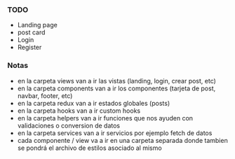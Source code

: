### TODO

- Landing page
- post card
- Login
- Register


### Notas

 - en la carpeta views van a ir las vistas (landing, login, crear post, etc)
 - en la carpeta components van a ir los componentes (tarjeta de post, navbar, footer, etc)
 - en la carpeta redux van a ir estados globales (posts)
 - en la carpeta hooks van a ir custom hooks
 - en la carpeta helpers van a ir funciones que nos ayuden con validaciones o conversion de datos
 - en la carpeta services van a ir servicios por ejemplo fetch de datos
 - cada componente / view va a ir en una carpeta separada donde tambien se pondrá el archivo de estilos asociado al mismo